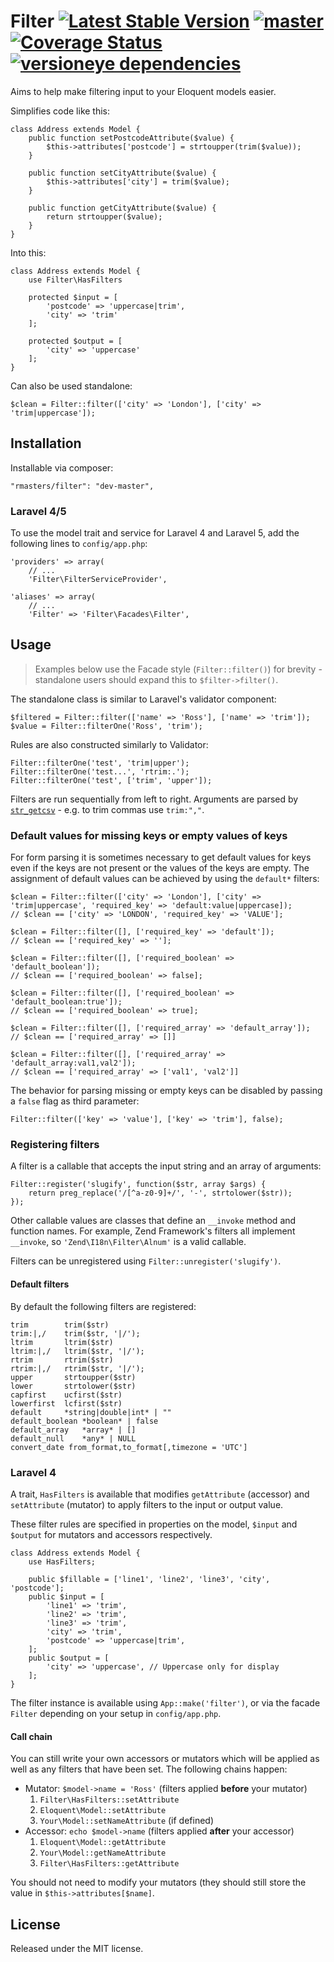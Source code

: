 # Filter [![Latest Stable Version](https://poser.pugx.org/rmasters/filter/v/stable.png)](https://packagist.org/packages/rmasters/filter) [![master](https://travis-ci.org/rmasters/filter.png?branch=master)](https://travis-ci.org/rmasters/filter) [![Coverage Status](https://coveralls.io/repos/rmasters/filter/badge.png)](https://coveralls.io/r/rmasters/filter) [![versioneye dependencies](https://www.versioneye.com/user/projects/5217bad8632bac775003b749/badge.png)](https://www.versioneye.com/user/projects/5217bad8632bac775003b749)

Aims to help make filtering input to your Eloquent models easier.

Simplifies code like this:

    class Address extends Model {
        public function setPostcodeAttribute($value) {
            $this->attributes['postcode'] = strtoupper(trim($value));
        }

        public function setCityAttribute($value) {
            $this->attributes['city'] = trim($value);
        }

        public function getCityAttribute($value) {
            return strtoupper($value);
        }
    }

Into this:

    class Address extends Model {
        use Filter\HasFilters

        protected $input = [
            'postcode' => 'uppercase|trim',
            'city' => 'trim'
        ];

        protected $output = [
            'city' => 'uppercase'
        ];
    }

Can also be used standalone:

    $clean = Filter::filter(['city' => 'London'], ['city' => 'trim|uppercase']);

## Installation

Installable via composer:

    "rmasters/filter": "dev-master",

### Laravel 4/5

To use the model trait and service for Laravel 4 and Laravel 5, add the following lines to
`config/app.php`:

    'providers' => array(
        // ...
        'Filter\FilterServiceProvider',

    'aliases' => array(
        // ...
        'Filter' => 'Filter\Facades\Filter',

## Usage

> Examples below use the Facade style (`Filter::filter()`) for brevity -
standalone users should expand this to `$filter->filter()`.

The standalone class is similar to Laravel's validator component:

    $filtered = Filter::filter(['name' => 'Ross'], ['name' => 'trim']);
    $value = Filter::filterOne('Ross', 'trim');

Rules are also constructed similarly to Validator:

    Filter::filterOne('test', 'trim|upper');
    Filter::filterOne('test...', 'rtrim:.');
    Filter::filterOne('test', ['trim', 'upper']);

Filters are run sequentially from left to right. Arguments are parsed by
[`str_getcsv`](http://php.net/str_getcsv) - e.g. to trim commas use `trim:","`.

### Default values for missing keys or empty values of keys

For form parsing it is sometimes necessary to get default values for keys even if the keys are not present or the values of the keys are empty. 
The assignment of default values can be achieved by using the `default*` filters:

    $clean = Filter::filter(['city' => 'London'], ['city' => 'trim|uppercase', 'required_key' => 'default:value|uppercase]);
	// $clean == ['city' => 'LONDON', 'required_key' => 'VALUE'];

    $clean = Filter::filter([], ['required_key' => 'default']);
	// $clean == ['required_key' => ''];

    $clean = Filter::filter([], ['required_boolean' => 'default_boolean']);
	// $clean == ['required_boolean' => false];

    $clean = Filter::filter([], ['required_boolean' => 'default_boolean:true']);
	// $clean == ['required_boolean' => true];

	$clean = Filter::filter([], ['required_array' => 'default_array']);
	// $clean == ['required_array' => []]

	$clean = Filter::filter([], ['required_array' => 'default_array:val1,val2']);
	// $clean == ['required_array' => ['val1', 'val2']]
	
The behavior for parsing missing or empty keys can be disabled by passing a `false` flag as third parameter:

	Filter::filter(['key' => 'value'], ['key' => 'trim'], false);
	
### Registering filters

A filter is a callable that accepts the input string and an array of arguments:

    Filter::register('slugify', function($str, array $args) {
        return preg_replace('/[^a-z0-9]+/', '-', strtolower($str));
    });

Other callable values are classes that define an `__invoke` method and function
names. For example, Zend Framework's filters all implement `__invoke`, so
`'Zend\I18n\Filter\Alnum'` is a valid callable.

Filters can be unregistered using `Filter::unregister('slugify')`.

#### Default filters

By default the following filters are registered:

    trim        trim($str)
    trim:|,/    trim($str, '|/');
    ltrim       ltrim($str)
    ltrim:|,/   ltrim($str, '|/');
    rtrim       rtrim($str)
    rtrim:|,/   rtrim($str, '|/');
    upper       strtoupper($str)
    lower       strtolower($str)
    capfirst    ucfirst($str)
    lowerfirst  lcfirst($str)
	default		*string|double|int* | ""
	default_boolean	*boolean* | false
	default_array	*array* | []
	default_null	*any* | NULL
	convert_date from_format,to_format[,timezone = 'UTC']

### Laravel 4

A trait, `HasFilters` is available that modifies `getAttribute` (accessor) and
`setAttribute` (mutator) to apply filters to the input or output value.

These filter rules are specified in properties on the model, `$input` and
`$output` for mutators and accessors respectively.

    class Address extends Model {
        use HasFilters;

        public $fillable = ['line1', 'line2', 'line3', 'city', 'postcode'];
        public $input = [
            'line1' => 'trim',
            'line2' => 'trim',
            'line3' => 'trim',
            'city' => 'trim',
            'postcode' => 'uppercase|trim',
        ];
        public $output = [
            'city' => 'uppercase', // Uppercase only for display
        ];
    }

The filter instance is available using `App::make('filter')`, or via the facade
`Filter` depending on your setup in `config/app.php`.

#### Call chain

You can still write your own accessors or mutators which will be applied as well
as any filters that have been set. The following chains happen:

*   Mutator: `$model->name = 'Ross'` (filters applied **before** your mutator)
    1.  `Filter\HasFilters::setAttribute`
    2.  `Eloquent\Model::setAttribute`
    3.  `Your\Model::setNameAttribute` (if defined)
*   Accessor: `echo $model->name` (filters applied **after** your accessor)
    1.  `Eloquent\Model::getAttribute`
    2.  `Your\Model::getNameAttribute`
    3.  `Filter\HasFilters::getAttribute`

You should not need to modify your mutators (they should still store the value
in `$this->attributes[$name]`.

## License

Released under the MIT license.
